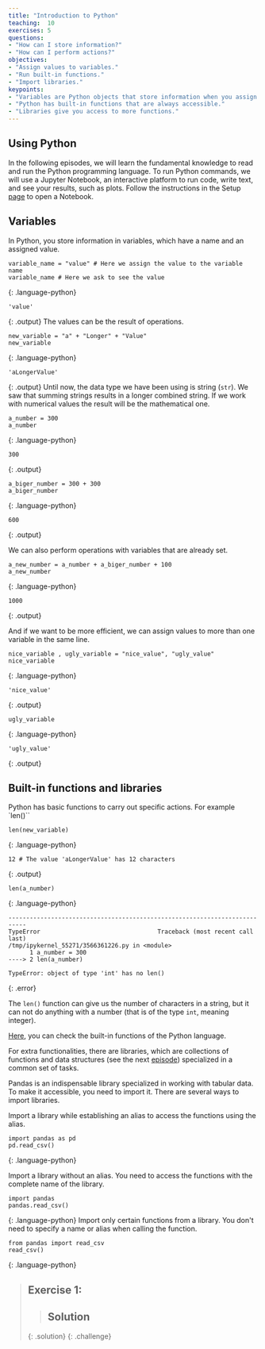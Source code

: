 ```yaml
---
title: "Introduction to Python"
teaching:  10
exercises: 5
questions:
- "How can I store information?"
- "How can I perform actions?"
objectives:
- "Assign values to variables."
- "Run built-in functions."
- "Import libraries."
keypoints:
- "Variables are Python objects that store information when you assign it to them."
- "Python has built-in functions that are always accessible."
- "Libraries give you access to more functions."
---
```

## Using Python

In the following episodes, we will learn the fundamental knowledge to read and run the Python programming language. To run Python commands, we will use a Jupyter Notebook, an interactive platform to run code, write text, and see your results, such as plots. Follow the instructions in the Setup [page](https://carpentries-incubator.github.io/pangenomics-workshop/setup.html) to open a Notebook.

## Variables

In Python, you store information in variables, which have a name and an assigned value.
~~~
variable_name = "value" # Here we assign the value to the variable name
variable_name # Here we ask to see the value
~~~
{: .language-python}
~~~
'value'
~~~
{: .output}
The values can be the result of operations.
~~~
new_variable = "a" + "Longer" + "Value"
new_variable
~~~
{: .language-python}
~~~
'aLongerValue'
~~~
{: .output}
Until now, the data type we have been using is string (`str`). We saw that summing strings results in a longer combined string.
If we work with numerical values the result will be the mathematical one.
~~~
a_number = 300
a_number
~~~
{: .language-python}
~~~
300
~~~
{: .output}
~~~
a_biger_number = 300 + 300
a_biger_number
~~~
{: .language-python}
~~~
600
~~~
{: .output}

We can also perform operations with variables that are already set.
~~~
a_new_number = a_number + a_biger_number + 100
a_new_number
~~~
{: .language-python}
~~~
1000
~~~
{: .output}

And if we want to be more efficient, we can assign values to more than one variable in the same line.

~~~
nice_variable , ugly_variable = "nice_value", "ugly_value"
nice_variable
~~~
{: .language-python}
~~~
'nice_value'
~~~
{: .output}
~~~
ugly_variable
~~~
{: .language-python}
~~~
'ugly_value'
~~~
{: .output}

## Built-in functions and libraries

Python has basic functions to carry out specific actions. For example `len()``
~~~
len(new_variable)
~~~
{: .language-python}
~~~
12 # The value 'aLongerValue' has 12 characters
~~~
{: .output}
~~~
len(a_number)
~~~
{: .language-python}
~~~
---------------------------------------------------------------------------
TypeError                                 Traceback (most recent call last)
/tmp/ipykernel_55271/3566361226.py in <module>
      1 a_number = 300
----> 2 len(a_number)

TypeError: object of type 'int' has no len()
~~~
{: .error}

The `len()` function can give us the number of characters in a string, but it can not do anything with a number (that is of the type `int`, meaning integer). 

[Here](https://docs.python.org/3/library/functions.html), you can check the built-in functions of the Python language.

For extra functionalities, there are libraries, which are collections of functions and data structures (see the next [episode](https://czirion.github.io/pangenomics-python/02-data-structures/index.html))  specialized in a common set of tasks.

Pandas is an indispensable library specialized in working with tabular data. To make it accessible, you need to import it. 
There are several ways to import libraries. 

Import a library while establishing an alias to access the functions using the alias.
~~~
import pandas as pd
pd.read_csv()
~~~
{: .language-python}

Import a library without an alias. You need to access the functions with the complete name of the library.
~~~
import pandas
pandas.read_csv()
~~~
{: .language-python}
Import only certain functions from a library. You don't need to specify a name or alias when calling the function.
~~~
from pandas import read_csv
read_csv()
~~~
{: .language-python}

> ## Exercise 1: 
>
>  
> > ## Solution
> >
> > 
> {: .solution}
{: .challenge}
